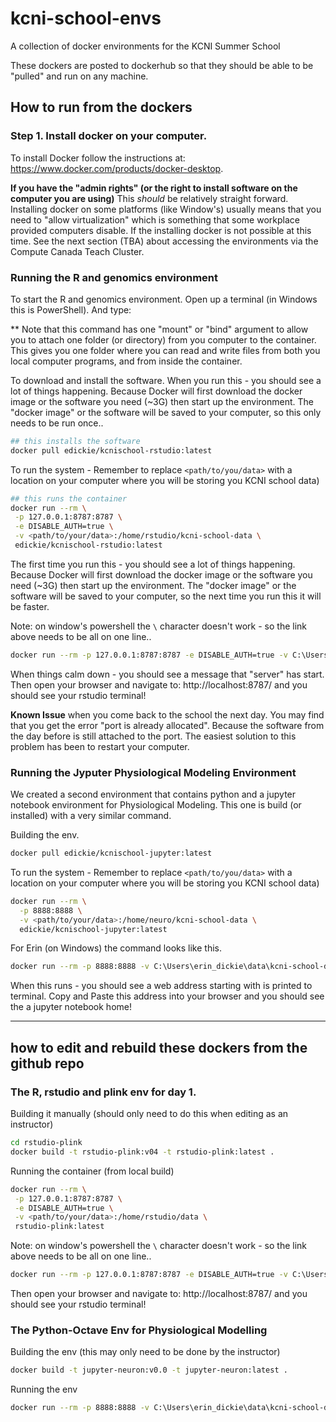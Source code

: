 # kcni-school-envs
A collection of docker environments for the KCNI Summer School

These dockers are posted to dockerhub so that they should be able to be "pulled" and run on any machine.

## How to run from the dockers

### Step 1. Install docker on your computer.

To install Docker follow the instructions at: https://www.docker.com/products/docker-desktop.

**If you have the "admin rights" (or the right to install software on the computer you are using)** This _should_ be relatively straight forward. Installing docker on some platforms (like Window's) usually means that you need to "allow virtualization" which is something that some workplace provided computers disable. If the installing docker is not possible at this time. See the next section (TBA) about accessing the environments via the Compute Canada Teach Cluster.

### Running the R and genomics environment

To start the R and genomics environment. Open up a terminal (in Windows this is PowerShell). And type:

** Note that this command has one "mount" or "bind" argument to allow you to attach one folder (or directory) from you computer to the container. This gives you one folder where you can read and write files from both you local computer programs, and from inside the container.

To download and install the software. When you run this - you should see a lot of things happening. Because Docker will first download the docker image or the software you need (~3G) then start up the environment. The "docker image" or the software will be saved to your computer, so this only needs to be run once..

```sh
## this installs the software
docker pull edickie/kcnischool-rstudio:latest
```

To run the system  - Remember to replace `<path/to/you/data>` with a location on your computer where you will be storing you KCNI school data)

```sh
## this runs the container
docker run --rm \
 -p 127.0.0.1:8787:8787 \
 -e DISABLE_AUTH=true \
 -v <path/to/your/data>:/home/rstudio/kcni-school-data \
 edickie/kcnischool-rstudio:latest
```

The first time you run this - you should see a lot of things happening. Because Docker will first download the docker image or the software you need (~3G) then start up the environment. The "docker image" or the software will be saved to your computer, so the next time you run this it will be faster.

Note: on window's powershell the `\` character doesn't work - so the link above needs to be all on one line..

```sh
docker run --rm -p 127.0.0.1:8787:8787 -e DISABLE_AUTH=true -v C:\Users\erin_dickie\data\kcni-school-data\:/home/rstudio/kcni-school-data edickie/kcnischool-rstudio:latest
```

When things calm down - you should see a message that "server" has start.
Then open your browser and navigate to: http://localhost:8787/ and you should see your rstudio terminal!

**Known Issue** when you come back to the school the next day. You may find that you get the error "port is already allocated". Because the software from the day before is still attached to the port. The easiest solution to this problem has been to restart your computer.

### Running the Jyputer Physiological Modeling Environment

We created a second environment that contains python and a jupyter notebook environment for Physiological Modeling.
This one is build (or installed) with a very similar command.

Building the env.
```sh
docker pull edickie/kcnischool-jupyter:latest
```

To run the system  - Remember to replace `<path/to/you/data>` with a location on your computer where you will be storing you KCNI school data)

```sh
docker run --rm \
  -p 8888:8888 \
  -v <path/to/your/data>:/home/neuro/kcni-school-data \
  edickie/kcnischool-jupyter:latest
```


For Erin (on Windows) the command looks like this.

```sh
docker run --rm -p 8888:8888 -v C:\Users\erin_dickie\data\kcni-school-data\:/home/neuro/kcni-school-data edickie/kcnischool-jupyter:latest
```

When this runs - you should see a web address starting with is printed to terminal. Copy and Paste this address into your browser and you should see the a jupyter notebook home!

---

## how to edit and rebuild these dockers from the github repo

### The R, rstudio and plink env for day 1.

Building it manually (should only need to do this when editing as an instructor)

```sh
cd rstudio-plink
docker build -t rstudio-plink:v04 -t rstudio-plink:latest .  
```

Running the container (from local build)

```sh
docker run --rm \
 -p 127.0.0.1:8787:8787 \
 -e DISABLE_AUTH=true \
 -v <path/to/your/data>:/home/rstudio/data \
 rstudio-plink:latest
```

Note: on window's powershell the `\` character doesn't work - so the link above needs to be all on one line..

```sh
docker run --rm -p 127.0.0.1:8787:8787 -e DISABLE_AUTH=true -v C:\Users\erin_dickie\data\kcni-school-data\:/home/rstudio/kcni-school-data rstudio-plink:latest
```

Then open your browser and navigate to: http://localhost:8787/ and you should see your rstudio terminal!

### The Python-Octave Env for Physiological Modelling

Building the env (this may only need to be done by the instructor)

```sh
docker build -t jupyter-neuron:v0.0 -t jupyter-neuron:latest .  
```

Running the env

```sh
docker run --rm -p 8888:8888 -v C:\Users\erin_dickie\data\kcni-school-data\:/home/neuro/kcni-school-data jupyter-neuron:latest
```
